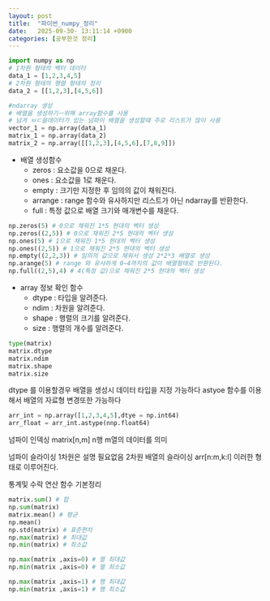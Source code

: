 ```yaml
---
layout: post
title:  "파이썬_numpy_정리"
date:   2025-09-30- 13:11:14 +0900
categories: [공부한것 정리]
---
```


``` python
import numpy as np
# 1차원 형태의 벡터 데이터
data_1 = [1,2,3,4,5]
# 2차원 형태의 행렬 형태의 정리
data_2 = [[1,2,3],[4,5,6]]

#ndarray 생성
# 배열을 생성하기ㅡ위해 array함수를 사용
# 넘겨 ㅂㄷ을데이터가 있는 넘파이 배열을 생성할때 주로 리스트가 많이 사용
vector_1 = np.array(data_1)
matrix_1 = np.array(data_2)
matrix_2 = np.array([[1,2,3],[4,5,6],[7,8,9]])
```
- 배열 생성함수 
    - zeros : 요소값을 0으로 채운다.
    - ones : 요소값을 1로 채운다.
    - empty : 크기만 지정한 후 임의의 값이 채워진다.
    - arrange : range 함수와 유사하지만 리스트가 아닌 ndarray를 반환한다.
    - full : 특정 값으로 배열 크기와 매개변수를 채운다.
``` python
np.zeros(5) # 0으로 채워진 1*5 현대의 벡터 생성 
np.zeros((2,5)) # 0으로 채워진 2*5 현대의 벡터 생성
np.ones(5) # 1으로 채워진 1*5 현대의 벡터 생성
np.ones((2,5)) # 1으로 채워진 2*5 현대의 벡터 생성
np.empty((2,2,3)) # 임의의 값으로 채워서 생성 2*2*3 배열로 생성
np.arange(5) # range 와 유사하게 0~4까지의 값이 배열형태로 반환된다.
np.full((2,5),4) # 4(특정 값)으로 채워진 2*5 현대의 벡터 생성
``` 

- array 정보 확인 함수 
    - dtype : 타입을 알려준다.
    - ndim : 차원을 알려준다.
    - shape : 행렬의 크기를 알려준다.
    - size : 행렬의 개수를 알려준다.

``` python
type(matrix)
matrix.dtype
matrix.ndim
matrix.shape
matrix.size
```

dtype 를 이용할경우 배열을 생성시 데이터 타입을 지정 가능하다 
astyoe 함수를 이용해서 배열의 자료형 변경또한 가능하다
``` python
arr_int = np.array([1,2,3,4,5],dtye = np.int64)
arr_float = arr_int.astype(nnp.float64)
``` 
넘파이 인덱싱
matrix[n,m] n행 m열의 데이터를 의미

넘파이 슬라이싱
1차원은 설명 필요없음
2차원 배열의 슬라이싱
arr[n:m,k:l] 이러한 형태로 이루어진다.

통계및 수락 연산 함수 기본정리
``` python
matrix.sum() # 합
np.sum(matrix)
matrix.mean() # 평균
np.mean()
np.std(matrix) # 표준편차
np.max(matrix) # 최대값
np.min(matrix) # 최소값

np.max(matrix ,axis=0) # 열 최대값
np.min(matrix ,axis=0) # 열 최소값

np.max(matrix ,axis=1) # 행 최대값
np.min(matrix ,axis=1) # 행 최소값
```


